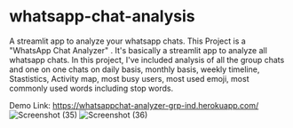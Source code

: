 # whatsapp-chat-analysis
A streamlit app to analyze your whatsapp chats.
This Project is a "WhatsApp Chat Analyzer" . It's basically a streamlit app to analyze all whatsapp chats. In this project, I've included analysis of all the group chats and one on one chats on daily basis, monthly basis, weekly timeline, Stastistics, Activity map, most busy users, most used emoji, most commonly used words including stop words.

Demo Link: https://whatsappchat-analyzer-grp-ind.herokuapp.com/
![Screenshot (35)](https://user-images.githubusercontent.com/114167799/192150172-10ea5709-9a10-4cee-8331-404b68032828.png)
![Screenshot (36)](https://user-images.githubusercontent.com/114167799/192150261-c65538cd-52cf-47f7-9730-b5e308edbd97.png)



